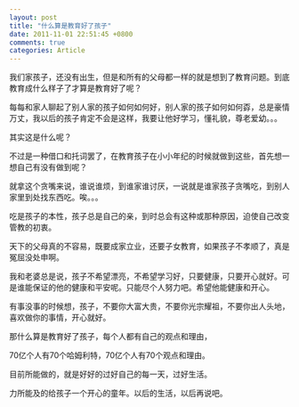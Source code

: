 ```yaml
---
layout: post
title: "什么算是教育好了孩子"
date: 2011-11-01 22:51:45 +0800
comments: true
categories: Article
---
```


我们家孩子，还没有出生，但是和所有的父母都一样的就是想到了教育问题。到底教育成什么样子了才算是教育好了呢？

每每和家人聊起了别人家的孩子如何如何好，别人家的孩子如何如何孬，总是豪情万丈，我以后的孩子肯定不会是这样，我要让他好学习，懂礼貌，尊老爱幼。。。

其实这是什么呢？

不过是一种借口和托词罢了，在教育孩子在小小年纪的时候就做到这些，首先想一想自己有没有做到呢？

就拿这个贪嘴来说，谁说谁烦，到谁家谁讨厌，一说就是谁家孩子贪嘴吃，到别人家里到处找东西吃。唉。。。

吃是孩子的本性，孩子总是自己的亲，到时总会有这种或那种原因，迫使自己改变管教的初衷。

天下的父母真的不容易，既要成家立业，还要子女教育，如果孩子不孝顺了，真是冤屈没处申啊。

我和老婆总是说，孩子不希望漂亮，不希望学习好，只要健康，只要开心就好。可是谁能保证的他的健康和平安呢。只能尽个人努力吧。希望他能健康和开心。

有事没事的时候想，孩子，不要你大富大贵，不要你光宗耀祖，不要你出人头地，喜欢做你的事情，开心就好。

那什么算是教育好了孩子，每个人都有自己的观点和理由，

70亿个人有70个哈姆利特，70亿个人有70个观点和理由。

目前所能做的，就是好好的过好自己的每一天，过好生活。

力所能及的给孩子一个开心的童年。以后的生活，以后再说吧。

